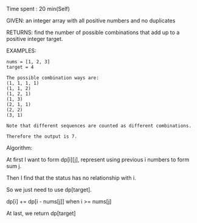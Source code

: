 Time spent :  20 min(Self)

GIVEN: an integer array with all positive numbers and no duplicates

RETURNS: find the number of possible combinations that add up to a positive integer target.

EXAMPLES:

```
nums = [1, 2, 3]
target = 4

The possible combination ways are:
(1, 1, 1, 1)
(1, 1, 2)
(1, 2, 1)
(1, 3)
(2, 1, 1)
(2, 2)
(3, 1)

Note that different sequences are counted as different combinations.

Therefore the output is 7.
```

Algorithm:

At first I want to form dp\[i][j], represent using previous i numbers to form sum j.

Then I find that the status has no relationship with i.

So we just need to use dp[target].

dp[i] += dp[i - nums[j]] when i >= nums[j]

At last, we return dp[target]